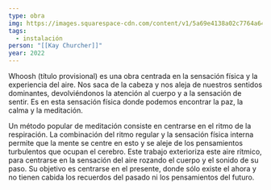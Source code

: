 ```yaml
---
type: obra
img: https://images.squarespace-cdn.com/content/v1/5a69e4138a02c7764a647892/1649512285690-UV0Y06TCQU54AL6DZZWB/W567_1186183-Kay-Churcher---Whoosh.jpg?format=1000w
tags:
  - instalación
person: "[[Kay Churcher]]"
year: 2022
---
```

Whoosh (título provisional) es una obra centrada en la sensación física y la experiencia del aire. Nos saca de la cabeza y nos aleja de nuestros sentidos dominantes, devolviéndonos la atención al cuerpo y a la sensación de sentir. Es en esta sensación física donde podemos encontrar la paz, la calma y la meditación.   
  
  
Un método popular de meditación consiste en centrarse en el ritmo de la respiración. La combinación del ritmo regular y la sensación física interna permite que la mente se centre en esto y se aleje de los pensamientos turbulentos que ocupan el cerebro. Este trabajo exterioriza este aire rítmico, para centrarse en la sensación del aire rozando el cuerpo y el sonido de su paso. Su objetivo es centrarse en el presente, donde sólo existe el ahora y no tienen cabida los recuerdos del pasado ni los pensamientos del futuro.  
  
